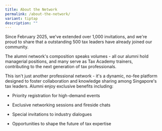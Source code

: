 ```yaml
---
title: About the Network
permalink: /about-the-network/
variant: tiptap
description: ""
---
```

<p>Since February 2025, we've extended over 1,000 invitations, and we're
proud to share that a outstanding 500 tax leaders have already joined our
community.</p>
<p></p>
<p>The alumni network's composition speaks volumes - all our alumni hold
managerial positions, and many serve as Tax Academy trainers, contributing
to the next generation of tax professionals.</p>
<p>This isn't just another professional network - it's a dynamic, no-fee
platform designed to foster collaboration and knowledge sharing among Singapore's
tax leaders. Alumni enjoy exclusive benefits including:</p>
<ul data-tight="true" class="tight">
<li>
<p>Priority registration for high-demand events</p>
</li>
<li>
<p>Exclusive networking sessions and fireside chats</p>
</li>
<li>
<p>Special invitations to industry dialogues</p>
</li>
<li>
<p>Opportunities to shape the future of tax expertise</p>
</li>
</ul>
<p></p>